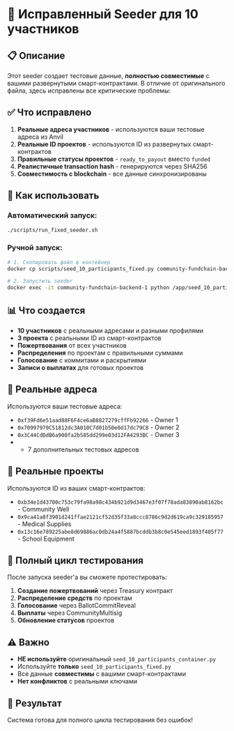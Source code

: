 # 🔧 Исправленный Seeder для 10 участников

## 📋 Описание

Этот seeder создает тестовые данные, **полностью совместимые** с вашими развернутыми смарт-контрактами. В отличие от оригинального файла, здесь исправлены все критические проблемы:

## ✅ Что исправлено

1. **Реальные адреса участников** - используются ваши тестовые адреса из Anvil
2. **Реальные ID проектов** - используются ID из развернутых смарт-контрактов
3. **Правильные статусы проектов** - `ready_to_payout` вместо `funded`
4. **Реалистичные transaction hash** - генерируются через SHA256
5. **Совместимость с blockchain** - все данные синхронизированы

## 🚀 Как использовать

### Автоматический запуск:
```bash
./scripts/run_fixed_seeder.sh
```

### Ручной запуск:
```bash
# 1. Скопировать файл в контейнер
docker cp scripts/seed_10_participants_fixed.py community-fundchain-backend-1:/app/

# 2. Запустить seeder
docker exec -it community-fundchain-backend-1 python /app/seed_10_participants_fixed.py
```

## 📊 Что создается

- **10 участников** с реальными адресами и разными профилями
- **3 проекта** с реальными ID из смарт-контрактов
- **Пожертвования** от всех участников
- **Распределения** по проектам с правильными суммами
- **Голосование** с коммитами и раскрытиями
- **Записи о выплатах** для готовых проектов

## 🔑 Реальные адреса

Используются ваши тестовые адреса:
- `0xf39Fd6e51aad88F6F4ce6aB8827279cffFb92266` - Owner 1
- `0x70997970C51812dc3A010C7d01b50e0d17dc79C8` - Owner 2
- `0x3C44CdDdB6a900fa2b585dd299e03d12FA4293BC` - Owner 3
- + 7 дополнительных тестовых адресов

## 🎯 Реальные проекты

Используются ID из ваших смарт-контрактов:
- `0xb34e1d43700c753c79fa98a98c434b921d9d3467e3f07f78ada83890ab8162bc` - Community Well
- `0x9ca41a8f3901d241ffae2121cf52d35f33a8ccc8786c9d2d619ca9c329185957` - Medical Supplies
- `0x13c16e789225abe8d69886ac0db24a4f5887bcddb3b8c0e545eed1893f405f77` - School Equipment

## 🚀 Полный цикл тестирования

После запуска seeder'а вы сможете протестировать:

1. **Создание пожертвований** через Treasury контракт
2. **Распределение средств** по проектам
3. **Голосование** через BallotCommitReveal
4. **Выплаты** через CommunityMultisig
5. **Обновление статусов** проектов

## ⚠️ Важно

- **НЕ используйте** оригинальный `seed_10_participants_container.py`
- Используйте **только** `seed_10_participants_fixed.py`
- Все данные **совместимы** с вашими смарт-контрактами
- **Нет конфликтов** с реальными ключами

## 🎉 Результат

Система готова для полного цикла тестирования без ошибок!
